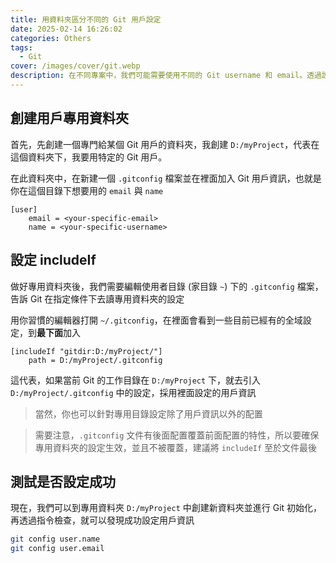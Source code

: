 ```yaml
---
title: 用資料夾區分不同的 Git 用戶設定
date: 2025-02-14 16:26:02
categories: Others
tags:
  - Git
cover: /images/cover/git.webp
description: 在不同專案中，我們可能需要使用不同的 Git username 和 email。透過設定 .gitconfig，我們可以根據資料夾自動套用對應的用戶設定，而無需每次手動調整。本文章將透過實際範例，示範如何進行這項配置。
---
```


## 創建用戶專用資料夾

首先，先創建一個專門給某個 Git 用戶的資料夾，我創建 `D:/myProject`，代表在這個資料夾下，我要用特定的 Git 用戶。

在此資料夾中，在新建一個 `.gitconfig` 檔案並在裡面加入 Git 用戶資訊，也就是你在這個目錄下想要用的 `email` 與 `name`

```
[user]
	email = <your-specific-email>
	name = <your-specific-username>
```

## 設定 includeIf

做好專用資料夾後，我們需要編輯使用者目錄 (家目錄 `~`) 下的 `.gitconfig` 檔案，告訴 Git 在指定條件下去讀專用資料夾的設定

用你習慣的編輯器打開 `~/.gitconfig`，在裡面會看到一些目前已經有的全域設定，到**最下面**加入

```
[includeIf "gitdir:D:/myProject/"]
    path = D:/myProject/.gitconfig
```

這代表，如果當前 Git 的工作目錄在 `D:/myProject` 下，就去引入 `D:/myProject/.gitconfig` 中的設定，採用裡面設定的用戶資訊

> 當然，你也可以針對專用目錄設定除了用戶資訊以外的配置

> 需要注意，`.gitconfig` 文件有後面配置覆蓋前面配置的特性，所以要確保專用資料夾的設定生效，並且不被覆蓋，建議將 `includeIf` 至於文件最後

## 測試是否設定成功

現在，我們可以到專用資料夾 `D:/myProject` 中創建新資料夾並進行 Git 初始化，再透過指令檢查，就可以發現成功設定用戶資訊

```Bash
git config user.name
git config user.email
```
